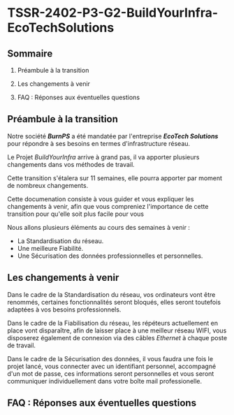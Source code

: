 # **TSSR-2402-P3-G2-BuildYourInfra-EcoTechSolutions**

## **Sommaire**

1) Préambule à la transition

2) Les changements à venir

3) FAQ : Réponses aux éventuelles questions

## **Préambule à la transition**

Notre société **_BurnPS_** a été mandatée par l'entreprise **_EcoTech Solutions_** pour répondre à ses besoins en termes d'infrastructure réseau.

Le Projet _BuildYourInfra_ arrive à grand pas, il va apporter plusieurs changements dans vos méthodes de travail.

Cette transition s'étalera sur 11 semaines, elle pourra apporter par moment de nombreux changements.

Cette documenation consiste à vous guider et vous expliquer les changements à venir, afin que vous compreniez l'importance de cette transition pour qu'elle soit plus facile pour vous

Nous allons plusieurs éléments au cours des semaines à venir :
* La Standardisation du réseau.
* Une meilleure Fiabilité.
* Une Sécurisation des données professionnelles et personnelles.

## **Les changements à venir**

Dans le cadre de la Standardisation du réseau, vos ordinateurs vont être renommés, certaines fonctionnalités seront bloqués, elles seront toutefois adaptées à vos besoins professionnels.

Dans le cadre de la Fiabilisation du réseau, les répéteurs actuellement en place vont disparaître, afin de laisser place à une meilleur réseau WIFI, vous disposerez également de connexion via des câbles _Ethernet_ à chaque poste de travail.

Dans le cadre de la Sécurisation des données, il vous faudra une fois le projet lancé, vous connecter avec un identifiant personnel, accompagné d'un mot de passe, ces informations seront personnelles et vous seront communiquer individuellement dans votre boîte mail professionelle.

## **FAQ : Réponses aux éventuelles questions**




